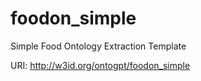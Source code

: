 # foodon_simple

Simple Food Ontology Extraction Template

URI: http://w3id.org/ontogpt/foodon_simple

